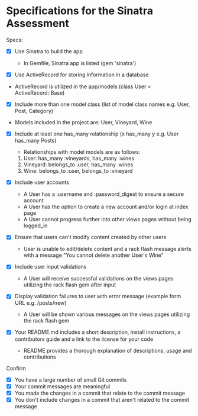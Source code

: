 # Specifications for the Sinatra Assessment

Specs:
- [x] Use Sinatra to build the app
  - In Gemfile, Sinatra app is listed (gem 'sinatra')

- [x] Use ActiveRecord for storing information in a database
- ActiveRecord is utilized in the app/models (class User < ActiveRecord::Base)

- [x] Include more than one model class (list of model class names e.g. User, Post, Category)
- Models included in the project are: User, Vineyard, Wine

- [x] Include at least one has_many relationship (x has_many y e.g. User has_many Posts)
  - Relationships with model models are as follows:
  1) User: has_many :vineyards, has_many :wines
  2) Vineyard: belongs_to :user, has_many :wines
  2) Wine: belongs_to :user, belongs_to :vineyard


- [x] Include user accounts
  - A User has a :username and :password_digest to ensure a secure account
  - A User has the option to create a new account and/or login at index page
  - A User cannot progress further into other views pages without being logged_in

- [x] Ensure that users can't modify content created by other users
  - User is unable to edit/delete content and a rack flash message alerts with a message "You cannot delete another User's Wine"

- [x] Include user input validations
  - A User will receive successful validations on the views pages utilizing the rack flash gem after input


- [x] Display validation failures to user with error message (example form URL e.g. /posts/new)
  - A User will be shown various messages on the views pages utilizing the rack flash gem

- [x] Your README.md includes a short description, install instructions, a contributors guide and a link to the license for your code
  - README provides a thorough explanation of descriptions, usage and contributions


Confirm
- [x] You have a large number of small Git commits
- [x] Your commit messages are meaningful
- [x] You made the changes in a commit that relate to the commit message
- [x] You don't include changes in a commit that aren't related to the commit message
